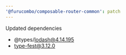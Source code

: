 ```yaml
---
'@furucombo/composable-router-common': patch
---
```


Updated dependencies
- @types/lodash@4.14.195
- type-fest@3.12.0
